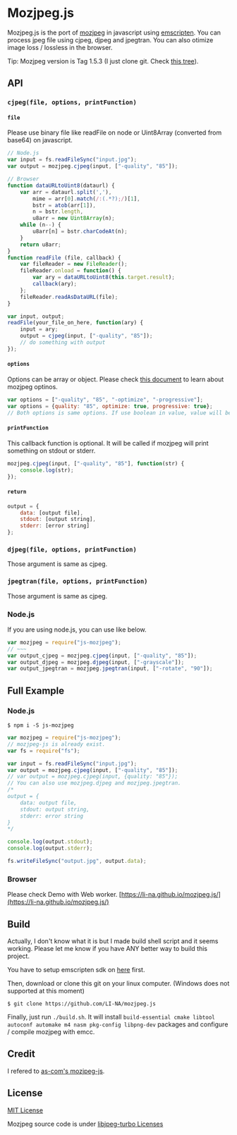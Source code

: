 # Mozjpeg.js
Mozjpeg.js is the port of [mozjpeg](https://github.com/mozilla/mozjpeg) in javascript using [emscripten](https://github.com/kripken/emscripten). You can process jpeg file using cjpeg, djpeg and jpegtran. You can also otimize image loss / lossless in the browser.

Tip: Mozjpeg version is Tag 1.5.3 (I just clone git. Check [this tree](https://github.com/mozilla/mozjpeg/tree/b85de60a9f2bc27b9a98a7c2ec0e6ce742099d44)).

## API

### `cjpeg(file, options, printFunction)`

#### `file`
Please use binary file like readFile on node or Uint8Array (converted from base64) on javascript.
```javascript
// Node.js
var input = fs.readFileSync("input.jpg");
var output = mozjpeg.cjpeg(input, ["-quality", "85"]);
```
```javascript
// Browser
function dataURLtoUint8(dataurl) {
    var arr = dataurl.split(','),
        mime = arr[0].match(/:(.*?);/)[1],
        bstr = atob(arr[1]),
        n = bstr.length,
        u8arr = new Uint8Array(n);
    while (n--) {
        u8arr[n] = bstr.charCodeAt(n);
    }
    return u8arr;
}
function readFile (file, callback) {
    var fileReader = new FileReader();
    fileReader.onload = function() {
        var ary = dataURLtoUint8(this.target.result);
        callback(ary);
    };
    fileReader.readAsDataURL(file);
}

var input, output;
readFile(your_file_on_here, function(ary) {
    input = ary;
    output = cjpeg(input, ["-quality", "85"]);
    // do something with output
});
```

#### `options`
Options can be array or object. Please check [this document](https://github.com/mozilla/mozjpeg/blob/master/usage.txt) to learn about mozjpeg optinos.
```javascript
var options = ["-quality", "85", "-optimize", "-progressive"];
var options = {quality: "85", optimize: true, progressive: true};
// Both options is same options. If use boolean in value, value will be ignored and only key will be inserted as options.
```

#### `printFunction`
This callback function is optional. It will be called if mozjpeg will print something on stdout or stderr.
```javascript
mozjpeg.cjpeg(input, ["-quality", "85"], function(str) {
    console.log(str);
});
```

#### `return`
```javascript
output = {
    data: [output file],
    stdout: [output string],
    stderr: [error string]
};
```

### `djpeg(file, options, printFunction)`

Those argument is same as cjpeg.

### `jpegtran(file, options, printFunction)`

Those argument is same as cjpeg.

### Node.js

If you are using node.js, you can use like below.
```javascript
var mozjpeg = require("js-mozjpeg");
// ~~~
var output_cjpeg = mozjpeg.cjpeg(input, ["-quality", "85"]);
var output_djpeg = mozjpeg.djpeg(input, ["-grayscale"]);
var output_jpegtran = mozjpeg.jpegtran(input, ["-rotate", "90"]);
```

## Full Example

### Node.js
```
$ npm i -S js-mozjpeg
```

```javascript
var mozjpeg = require("js-mozjpeg");
// mozjpeg-js is already exist.
var fs = require("fs");

var input = fs.readFileSync("input.jpg");
var output = mozjpeg.cjpeg(input, ["-quality", "85"]);
// var output = mozjpeg.cjpeg(input, {quality: "85"});
// You can also use mozjpeg.djpeg and mozjpeg.jpegtran.
/*
output = {
    data: output file,
    stdout: output string,
    stderr: error string
}
*/

console.log(output.stdout);
console.log(output.stderr);

fs.writeFileSync("output.jpg", output.data);
```

### Browser
Please check Demo with Web worker. [https://li-na.github.io/mozjpeg.js/](https://li-na.github.io/mozjpeg.js/)

## Build
Actually, I don't know what it is but I made build shell script and it seems working. Please let me know if you have ANY better way to build this project.

You have to setup emscripten sdk on [here](http://kripken.github.io/emscripten-site/docs/getting_started/downloads.html) first.

Then, download or clone this git on your linux computer. (Windows does not supported at this moment)
```
$ git clone https://github.com/LI-NA/mozjpeg.js
```

Finally, just run `./build.sh`. It will install `build-essential cmake libtool autoconf automake m4 nasm pkg-config libpng-dev` packages and configure / compile mozjpeg with emcc.

## Credit
I refered to [as-com's mozjpeg-js](https://github.com/as-com/mozjpeg-js).

## License
[MIT License](LICENSE)

Mozjpeg source code is under [libjpeg-turbo Licenses](deps/mozjpeg/LICENSE.md)
